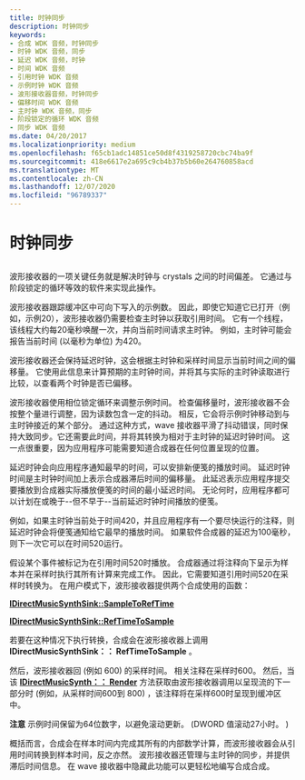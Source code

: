 ```yaml
---
title: 时钟同步
description: 时钟同步
keywords:
- 合成 WDK 音频，时钟同步
- 时钟 WDK 音频，同步
- 延迟 WDK 音频，时钟
- 时间 WDK 音频
- 引用时钟 WDK 音频
- 示例时钟 WDK 音频
- 波形接收器音频，时钟同步
- 偏移时间 WDK 音频
- 主时钟 WDK 音频，同步
- 阶段锁定的循环 WDK 音频
- 同步 WDK 音频
ms.date: 04/20/2017
ms.localizationpriority: medium
ms.openlocfilehash: f65cb1adc14851ce50d8f4319258720cbc74ba9f
ms.sourcegitcommit: 418e6617e2a695c9cb4b37b5b60e264760858acd
ms.translationtype: MT
ms.contentlocale: zh-CN
ms.lasthandoff: 12/07/2020
ms.locfileid: "96789337"
---
```

# <a name="clock-synchronization"></a>时钟同步


## <span id="clock_synchronization"></span><span id="CLOCK_SYNCHRONIZATION"></span>


波形接收器的一项关键任务就是解决时钟与 crystals 之间的时间偏差。 它通过与阶段锁定的循环等效的软件来实现此操作。

波形接收器跟踪缓冲区中可向下写入的示例数。 因此，即使它知道它已打开（例如，示例20），波形接收器仍需要检查主时钟以获取引用时间。 它有一个线程，该线程大约每20毫秒唤醒一次，并向当前时间请求主时钟。 例如，主时钟可能会报告当前时间 (以毫秒为单位) 为420。

波形接收器还会保持延迟时钟，这会根据主时钟和采样时间显示当前时间之间的偏移量。 它使用此信息来计算预期的主时钟时间，并将其与实际的主时钟读取进行比较，以查看两个时钟是否已偏移。

波形接收器使用相位锁定循环来调整示例时间。 检查偏移量时，波形接收器不会按整个量进行调整，因为读数包含一定的抖动。 相反，它会将示例时钟移动到与主时钟接近的某个部分。 通过这种方式，wave 接收器平滑了抖动错误，同时保持大致同步。它还需要此时间，并将其转换为相对于主时钟的延迟时钟时间。 这一点很重要，因为应用程序可能需要知道合成器在任何位置呈现的位置。

延迟时钟会向应用程序通知最早的时间，可以安排新便笺的播放时间。 延迟时钟时间是主时钟时间加上表示合成器滞后时间的偏移量。 此延迟表示应用程序提交要播放到合成器实际播放便笺的时间的最小延迟时间。 无论何时，应用程序都可以计划在或晚于--但不早于--当前延迟时钟时间播放的便笺。

例如，如果主时钟当前处于时间420，并且应用程序有一个要尽快运行的注释，则延迟时钟会将便笺通知给它最早的播放时间。 如果软件合成器的延迟为100毫秒，则下一次它可以在时间520运行。

假设某个事件被标记为在引用时间520时播放。 合成器通过将注释向下呈示为样本并在采样时执行其所有计算来完成工作。 因此，它需要知道引用时间520在采样时转换为。 在用户模式下，波形接收器提供两个合成使用的函数：

[**IDirectMusicSynthSink::SampleToRefTime**](/windows/win32/api/dmusics/nf-dmusics-idirectmusicsynthsink-sampletoreftime)

[**IDirectMusicSynthSink::RefTimeToSample**](/windows/win32/api/dmusics/nf-dmusics-idirectmusicsynthsink-reftimetosample)

若要在这种情况下执行转换，合成会在波形接收器上调用 **IDirectMusicSynthSink：： RefTimeToSample** 。

然后，波形接收器回 (例如 600) 的采样时间。 相关注释在采样时600。 然后，当该 [**IDirectMusicSynth：： Render**](/windows/win32/api/dmusics/nf-dmusics-idirectmusicsynth-render) 方法获取由波形接收器调用以呈现流的下一部分时 (例如，从采样时间600到 800) ，该注释将在采样600时呈现到缓冲区中。

**注意**   示例时间保留为64位数字，以避免滚动更新。  (DWORD 值滚动27小时。 ) 

 

概括而言，合成会在样本时间内完成其所有的内部数学计算，而波形接收器会从引用时间转换到样本时间，反之亦然。 波形接收器还管理与主时钟的同步，并提供滞后时间信息。 在 wave 接收器中隐藏此功能可以更轻松地编写合成合成。

 

